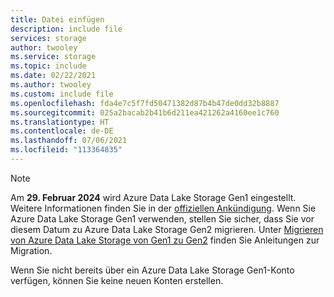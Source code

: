 ```yaml
---
title: Datei einfügen
description: include file
services: storage
author: twooley
ms.service: storage
ms.topic: include
ms.date: 02/22/2021
ms.author: twooley
ms.custom: include file
ms.openlocfilehash: fda4e7c5f7fd50471382d87b4b47de0dd32b8887
ms.sourcegitcommit: 025a2bacab2b41b6d211ea421262a4160ee1c760
ms.translationtype: HT
ms.contentlocale: de-DE
ms.lasthandoff: 07/06/2021
ms.locfileid: "113364835"
---
```

> [!NOTE]
> Am **29. Februar 2024** wird Azure Data Lake Storage Gen1 eingestellt. Weitere Informationen finden Sie in der [offiziellen Ankündigung](https://azure.microsoft.com/updates/action-required-switch-to-azure-data-lake-storage-gen2-by-29-february-2024/). Wenn Sie Azure Data Lake Storage Gen1 verwenden, stellen Sie sicher, dass Sie vor diesem Datum zu Azure Data Lake Storage Gen2 migrieren. Unter [Migrieren von Azure Data Lake Storage von Gen1 zu Gen2](../articles/storage/blobs/data-lake-storage-migrate-gen1-to-gen2.md) finden Sie Anleitungen zur Migration. 
>
> Wenn Sie nicht bereits über ein Azure Data Lake Storage Gen1-Konto verfügen, können Sie keine neuen Konten erstellen.


